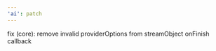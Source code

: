 ```yaml
---
'ai': patch
---
```


fix (core): remove invalid providerOptions from streamObject onFinish callback
